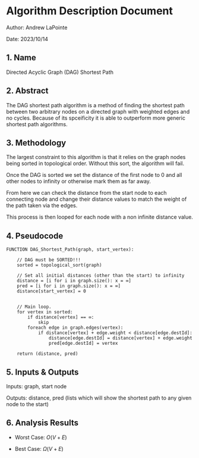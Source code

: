 # Algorithm Description Document

Author: Andrew LaPointe

Date: 2023/10/14

## 1. Name
Directed Acyclic Graph (DAG) Shortest Path

## 2. Abstract
The DAG shortest path algorithm is a method of finding the shortest path between two arbitrary
nodes on a directed graph with weighted edges and no cycles. Because of its spceificity it is able
to outperform more generic shortest path algorithms.

## 3. Methodology
The largest constraint to this algorithm is that it relies on the graph nodes being sorted
in topological order. Without this sort, the algorithm will fail.

Once the DAG is sorted we set the distance of the first node to 0 and all other nodes to infinity or
otherwise mark them as far away.

From here we can check the distance from the start node to each connecting node and change their
distance values to match the weight of the path taken via the edges.

This process is then looped for each node with a non infinite distance value.

## 4. Pseudocode

```
FUNCTION DAG_Shortest_Path(graph, start_vertex):

    // DAG must be SORTED!!!
    sorted = topological_sort(graph) 
    
    // Set all initial distances (other than the start) to infinity
    distance = [i for i in graph.size(): x = ∞]
    pred = [i for i in graph.size(): x = ∞]
    distance[start_vertex] = 0
    

    // Main loop.
    for vertex in sorted:
        if distance[vertex] == ∞:
            skip
        foreach edge in graph.edges(vertex):
            if distance[vertex] + edge.weight < distance[edge.destId]:
                distance[edge.destId] = distance[vertex] + edge.weight
                pred[edge.destId] = vertex

    return (distance, pred)
```

## 5. Inputs & Outputs

Inputs: graph, start node

Outputs: distance, pred (lists which will show the shortest path to any given node to the start)

## 6. Analysis Results

* Worst Case: $O(V + E)$

* Best Case: $\Omega(V + E)$

